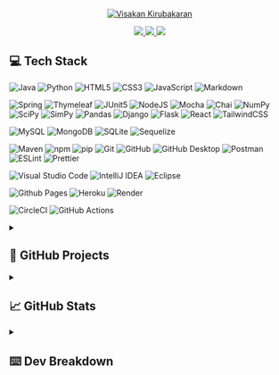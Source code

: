 <p align="center">
  <a href="https://github.com/DenverCoder1/readme-typing-svg">
  <img src="https://readme-typing-svg.demolab.com?font=Fira+Code&size=40&pause=1000&center=true&vCenter=true&multiline=true&repeat=false&width=1000&height=80&lines=Hello 👋, my name is Visakan+Kirubakaran" alt="Visakan Kirubakaran" />
</p>

<p align="center">
  <a href="https://www.linkedin.com/in/viskirubakaran/">
    <img src="https://img.shields.io/badge/LinkedIn-0077B5?style=for-the-badge&logo=linkedin&logoColor=white">
  </a>
  <a href="https://wakatime.com/@vikiru">
    <img src="https://img.shields.io/badge/WakaTime-000000?style=for-the-badge&logo=WakaTime&logoColor=white">
  </a>
  <a href="https://linktr.ee/vikiru">
    <img src="https://img.shields.io/badge/linktree-39E09B?style=for-the-badge&logo=linktree&logoColor=white">
  </a>
</p>

## 💻 Tech Stack

![Java](https://img.shields.io/badge/java-%23ED8B00.svg?style=for-the-badge&logo=openjdk&logoColor=white)
![Python](https://img.shields.io/badge/python-3670A0?style=for-the-badge&logo=python&logoColor=ffdd54)
![HTML5](https://img.shields.io/badge/HTML5-E34F26?style=for-the-badge&logo=html5&logoColor=white)
![CSS3](https://img.shields.io/badge/css3-%231572B6.svg?style=for-the-badge&logo=css3&logoColor=white)
![JavaScript](https://img.shields.io/badge/javascript-%23323330.svg?style=for-the-badge&logo=javascript&logoColor=%23F7DF1E)
![Markdown](https://img.shields.io/badge/markdown-%23000000.svg?style=for-the-badge&logo=markdown&logoColor=white)

![Spring](https://img.shields.io/badge/Spring-6DB33F?style=for-the-badge&logo=spring&logoColor=white)
![Thymeleaf](https://img.shields.io/badge/Thymeleaf-%23005C0F.svg?style=for-the-badge&logo=Thymeleaf&logoColor=white)
![JUnit5](https://img.shields.io/badge/Junit5-25A162?style=for-the-badge&logo=junit5&logoColor=white)
![NodeJS](https://img.shields.io/badge/node.js-6DA55F?style=for-the-badge&logo=node.js&logoColor=white)
![Mocha](https://img.shields.io/badge/-mocha-%238D6748?style=for-the-badge&logo=mocha&logoColor=white)
![Chai](https://img.shields.io/badge/chai-A30701?style=for-the-badge&logo=chai&logoColor=white)
![NumPy](https://img.shields.io/badge/Numpy-777BB4?style=for-the-badge&logo=numpy&logoColor=white)
![SciPy](https://img.shields.io/badge/SciPy-654FF0?style=for-the-badge&logo=SciPy&logoColor=white)
![SimPy](https://img.shields.io/badge/SimPy-3776AB?style=for-the-badge&logoColor=white)
![Pandas](https://img.shields.io/badge/Pandas-2C2D72?style=for-the-badge&logo=pandas&logoColor=white)
![Django](https://img.shields.io/badge/django-%23092E20.svg?style=for-the-badge&logo=django&logoColor=white)
![Flask](https://img.shields.io/badge/flask-%23000.svg?style=for-the-badge&logo=flask&logoColor=white)
![React](https://img.shields.io/badge/React-20232A?style=for-the-badge&logo=react&logoColor=61DAFB)
![TailwindCSS](https://img.shields.io/badge/Tailwind_CSS-38B2AC?style=for-the-badge&logo=tailwind-css&logoColor=white)

![MySQL](https://img.shields.io/badge/mysql-%2300f.svg?style=for-the-badge&logo=mysql&logoColor=white)
![MongoDB](https://img.shields.io/badge/MongoDB-%234ea94b.svg?style=for-the-badge&logo=mongodb&logoColor=white)
![SQLite](https://img.shields.io/badge/sqlite-%2307405e.svg?style=for-the-badge&logo=sqlite&logoColor=white)
![Sequelize](https://img.shields.io/badge/Sequelize-52B0E7?style=for-the-badge&logo=Sequelize&logoColor=white)

![Maven](https://img.shields.io/badge/apache_maven-C71A36?style=for-the-badge&logo=apachemaven&logoColor=white)
![npm](https://img.shields.io/badge/npm-CB3837?style=for-the-badge&logo=npm&logoColor=white)
![pip](https://img.shields.io/badge/pip-3776AB?style=for-the-badge&logo=python&logoColor=white)
![Git](https://img.shields.io/badge/GIT-E44C30?style=for-the-badge&logo=git&logoColor=white)
![GitHub](https://img.shields.io/badge/GitHub-100000?style=for-the-badge&logo=github&logoColor=white)
![GitHub Desktop](https://img.shields.io/badge/GitHub%20Desktop-800080?style=for-the-badge&logo=github&logoColor=white)
![Postman](https://img.shields.io/badge/Postman-FF6C37?style=for-the-badge&logo=postman&logoColor=white)
![ESLint](https://img.shields.io/badge/ESLint-4B3263?style=for-the-badge&logo=eslint&logoColor=white)
![Prettier](https://img.shields.io/badge/prettier-100000?style=for-the-badge&logo=prettier&logoColor=white)

![Visual Studio Code](https://img.shields.io/badge/Visual%20Studio%20Code-0078d7.svg?style=for-the-badge&logo=visual-studio-code&logoColor=white)
![IntelliJ IDEA](https://img.shields.io/badge/IntelliJIDEA-000000.svg?style=for-the-badge&logo=intellij-idea&logoColor=white)
![Eclipse](https://img.shields.io/badge/Eclipse-FE7A16.svg?style=for-the-badge&logo=Eclipse&logoColor=white)

![Github Pages](https://img.shields.io/badge/github%20pages-121013?style=for-the-badge&logo=github&logoColor=white)
![Heroku](https://img.shields.io/badge/heroku-%23430098.svg?style=for-the-badge&logo=heroku&logoColor=white)
![Render](https://img.shields.io/badge/Render-%46E3B7.svg?style=for-the-badge&logo=render&logoColor=white)

![CircleCI](https://img.shields.io/badge/CIRCLECI-02303A.svg?style=for-the-badge&logo=CIRCLECI&logoColor=white&color=%23343434)
![GitHub Actions](https://img.shields.io/badge/GitHub_Actions-2088FF?style=for-the-badge&logo=github-actions&logoColor=white)

<details>
<summary><h2>🚀 GitHub Projects</h2></summary>

|                   Project Name                    |                                Technologies Used                                 |                            Link                            |
| :-----------------------------------------------: | :------------------------------------------------------------------------------: | :--------------------------------------------------------: |
| Portfolio Website | `React`, `TailwindCSS` | [GitHub Repo](https://github.com/vikiru/vikiru.github.io) |
|         Urvo \| Multi-purpose Discord Bot         |                `Node.js`, `SQLite`, `Sequelize`, `Mocha`, `Chai`                 |       [GitHub Repo](https://github.com/vikiru/Urvo)        |
|         CodeSmell \| Static Analysis Tool         | `Java`,`Maven`, `JUnit`, `Python`, `JavaFX WebView`, `HTML`, `CSS`, `JavaScript` |     [GitHub Repo](https://github.com/vikiru/CodeSmell)     |
| discrete-sim \| Manufacturing Facility Simulation |                       `Python`, `NumPy`, `SciPy`, `SimPy`                        |   [GitHub Repo](https://github.com/vikiru/discrete-sim)    |
|   Mini-SurveyMonkey \| Spring Boot CRUD Web App   |       `Java`, `Maven`, `Spring Boot`, `Thymeleaf`, `JUnit`, `HTML`, `CSS`        | [GitHub Repo](https://github.com/vikiru/Mini-SurveyMonkey) |
|       Elevator Simulator \| Threads and UDP       |                             `Java`, `Maven`, `JUnit`                             |                         `private`                          |
|           digitalRisk \| MVC Swing Game           |                        `Java`, `Maven`, `JUnit`, `Swing`                         |    [GitHub Repo](https://github.com/flavji/digitalRisk)    |
</details>

<details>
  <summary><h2>📈 GitHub Stats</h2></summary>
  <p align="center">
<a href="https://github.com/anuraghazra/github-readme-stats"><img src="https://github-readme-stats.vercel.app/api/?username=vikiru&show_icons=true&count_private=true&theme=react&hide_border=true&bg_color=1F222E" width="400px" alt="Visakan Kirubakaran's Github Stats" /></a>
<a href="https://github.com/anuraghazra/github-readme-stats"><img src="https://github-readme-stats.vercel.app/api/top-langs/?username=vikiru&langs_count=8&layout=compact&theme=react&hide_border=true&bg_color=1F222E" height="167px"  alt="Visakan Kirubakaran's Most Used Languages"/></a>
    <a href="https://github.com/DenverCoder1/github-readme-streak-stats"><img src="https://streak-stats.demolab.com?user=vikiru&theme=monokai-metallian&hide_border=true&card_width=500&dates=61DBFA&currStreakNum=61DBFA&ring=61DBFA&currStreakLabel=61DBFA&sideNums=61DBFA&sideLabels=61DBFA&fire=61DBFA" alt="Visakan Kirubakaran's Programming Streak"/></a>
  </p>
</details>

<details>
  <summary><h2>⌨️ Dev Breakdown</h2></summary>
<!--START_SECTION:waka-->

```python
From: 27 November 2023 - To: 04 December 2023

Total Time: 8 hrs 30 mins

JavaScript   5 hrs 48 mins   █████████████████░░░░░░░░   68.41 %
CSS          1 hr 30 mins    ████▒░░░░░░░░░░░░░░░░░░░░   17.70 %
YAML         47 mins         ██▒░░░░░░░░░░░░░░░░░░░░░░   09.26 %
JSON         10 mins         ▓░░░░░░░░░░░░░░░░░░░░░░░░   02.14 %
Other        6 mins          ▒░░░░░░░░░░░░░░░░░░░░░░░░   01.30 %
```

<!--END_SECTION:waka-->
</details>
